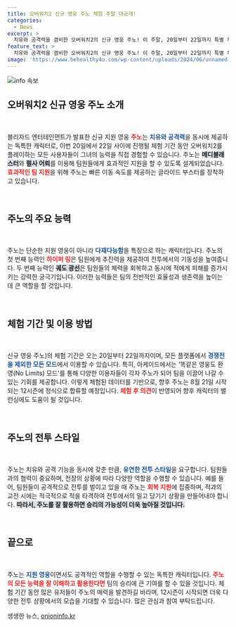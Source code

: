 ```yaml
---
title: 오버워치2 신규 영웅 주노 체험 주말 대공개!
categories:
  - News
excerpt: >
  치유와 공격력을 겸비한 오버워치2의 신규 영웅 주노! 이 주말, 20일부터 22일까지 특별 체험 기회로 궁극적인 팀 지원을 경험해보세요! 클릭하고 주노의 다채로운 능력을 알아보세요!
feature_text: >
  치유와 공격력을 겸비한 오버워치2의 신규 영웅 주노! 이 주말, 20일부터 22일까지 특별 체험 기회로 궁극적인 팀 지원을 경험해보세요! 클릭하고 주노의 다채로운 능력을 알아보세요!
image: 'https://www.behealthy4u.com/wp-content/uploads/2024/06/unnamed-file.png'
---
```


<p><img src="https://www.behealthy4u.com/wp-content/uploads/2024/06/unnamed-file.png" alt="info 속보" /></p>

<h2 data-ke-size="size26">오버워치2 신규 영웅 주노 소개</h2>

<p data-ke-size="size16">&nbsp;</p>

<p>블리자드 엔터테인먼트가 발표한 신규 지원 영웅 <b><span style="color: #ee2323;">주노</span></b>는 <b><span style="color: #1a5490;">치유와 공격력</span></b>을 동시에 제공하는 독특한 캐릭터로, 이번 20일에서 22일 사이에 진행될 체험 기간 동안 오버워치2를 플레이하는 모든 사용자들이 그녀의 능력을 직접 경험할 수 있습니다. 주노는 <b><span style="background-color: #21538527;">메디블래스터</span></b>와 <b><span style="background-color: #21538527;">펄사 어뢰</span></b>를 이용해 팀원들에게 효과적인 지원을 할 수 있도록 설계되었습니다. <b><span style="color: #ee2323;">효과적인 팀 지원</span></b>을 위해 주노는 빠른 이동 속도를 제공하는 글라이드 부스터를 장착하고 있습니다.</p>

<p data-ke-size="size16">&nbsp;</p>

<h2 data-ke-size="size26">주노의 주요 능력</h2>

<p data-ke-size="size16">&nbsp;</p>

<p>주노는 단순한 지원 영웅이 아니라 <b><span style="color: #1a5490;">다재다능함</span></b>을 특징으로 하는 캐릭터입니다. 주노의 첫 번째 능력인 <b><span style="color: #ee2323;">하이퍼 링</span></b>은 팀원에게 추진력을 제공하여 전투에서의 기동성을 높여줍니다. 두 번째 능력인 <b><span style="background-color: #21538527;">궤도 광선</span></b>은 팀원들의 체력을 회복하고 동시에 적에게 피해를 증가시키는 강력한 궁극기입니다. 이러한 능력들은 팀의 전반적인 효율성과 생존력을 높이는 데 큰 역할을 할 것입니다.</p>

<p data-ke-size="size16">&nbsp;</p>

<h2 data-ke-size="size26">체험 기간 및 이용 방법</h2>

<p data-ke-size="size16">&nbsp;</p>

<p>신규 영웅 주노)의 체험 기간은 오는 20일부터 22일까지이며, 모든 플랫폼에서 <b><span style="color: #1a5490;">경쟁전을 제외한 모든 모드</span></b>에서 이용할 수 있습니다. 특히, 아케이드에서는 '똑같은 영웅도 환영(No Limits) 모드'를 통해 다양한 이용자들이 각자 주노가 되어 팀을 이끌어 나갈 수 있는 기회를 제공합니다. 이렇게 체험된 데이터를 기반으로, 향후 주노는 8월 21일 시작되는 12시즌에 정식으로 합류할 예정입니다. <b><span style="color: #ee2323;">체험 후 의견</span></b>이 반영되어 향후 캐릭터의 밸런싱에도 도움이 될 것입니다.</p>

<p data-ke-size="size16">&nbsp;</p>

<h2 data-ke-size="size26">주노의 전투 스타일</h2>

<p data-ke-size="size16">&nbsp;</p>

<p>주노는 치유와 공격 기능을 동시에 갖춘 만큼, <b><span style="color: #1a5490;">유연한 전투 스타일</span></b>을 요구합니다. 팀원들과의 협력이 중요하며, 전장의 상황에 따라 다양한 역할을 수행할 수 있습니다. 예를 들어, 팀원들이 공격적으로 전투를 벌이고 있을 때 주노는 <b><span style="color: #ee2323;">회복 지원</span></b>에 집중하며, 적과의 교전 시에는 적극적으로 적을 타격하여 전투에서의 밀고 당기기 상황을 만들어내야 합니다. <b><span style="background-color: #21538527;">따라서, 주노를 잘 활용하면 승리의 가능성이 더욱 높아질 것입니다.</span></b></p>

<p data-ke-size="size16">&nbsp;</p>

<h2 data-ke-size="size26">끝으로</h2>

<p data-ke-size="size16">&nbsp;</p>

<p>주노는 <b><span style="color: #1a5490;">지원 영웅</span></b>이면서도 공격적인 역할을 수행할 수 있는 독특한 캐릭터입니다. <b><span style="color: #ee2323;">주노의 모든 능력을 잘 이해하고 활용한다면</span></b> 팀의 승리에 큰 기여를 할 수 있을 것입니다. 체험 기간 동안 많은 유저들이 주노의 매력을 발견하길 바라며, 12시즌이 시작되면 더욱 다양한 전투 상황에서의 모습을 기대할 수 있습니다. 많은 관심과 참여 부탁드립니다.</p>
생생한 뉴스, <a href="https://onioninfo.kr" rel="dofollow">onioninfo.kr</a>


